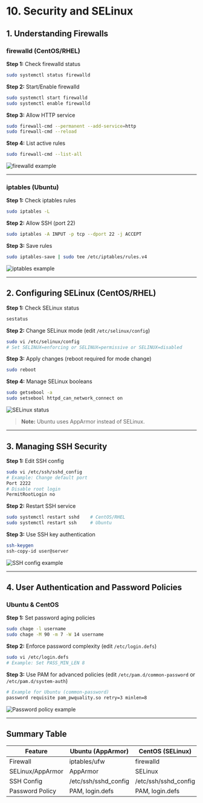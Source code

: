 # 10. Security and SELinux

## 1. Understanding Firewalls

### firewalld (CentOS/RHEL)

**Step 1:** Check firewalld status
```bash
sudo systemctl status firewalld
```

**Step 2:** Start/Enable firewalld
```bash
sudo systemctl start firewalld
sudo systemctl enable firewalld
```

**Step 3:** Allow HTTP service
```bash
sudo firewall-cmd --permanent --add-service=http
sudo firewall-cmd --reload
```

**Step 4:** List active rules
```bash
sudo firewall-cmd --list-all
```

![firewalld example](https://raw.githubusercontent.com/linuxtechi/screenshots/main/firewalld/firewalld-list-all.png)

---

### iptables (Ubuntu)

**Step 1:** Check iptables rules
```bash
sudo iptables -L
```

**Step 2:** Allow SSH (port 22)
```bash
sudo iptables -A INPUT -p tcp --dport 22 -j ACCEPT
```

**Step 3:** Save rules
```bash
sudo iptables-save | sudo tee /etc/iptables/rules.v4
```

![iptables example](https://assets.digitalocean.com/articles/iptables/iptables-list.png)

---

## 2. Configuring SELinux (CentOS/RHEL)

**Step 1:** Check SELinux status
```bash
sestatus
```

**Step 2:** Change SELinux mode (edit `/etc/selinux/config`)
```bash
sudo vi /etc/selinux/config
# Set SELINUX=enforcing or SELINUX=permissive or SELINUX=disabled
```

**Step 3:** Apply changes (reboot required for mode change)
```bash
sudo reboot
```

**Step 4:** Manage SELinux booleans
```bash
sudo getsebool -a
sudo setsebool httpd_can_network_connect on
```

![SELinux status](https://access.redhat.com/sites/default/files/attachments/selinux-status.png)

> **Note:** Ubuntu uses AppArmor instead of SELinux.

---

## 3. Managing SSH Security

**Step 1:** Edit SSH config
```bash
sudo vi /etc/ssh/sshd_config
# Example: Change default port
Port 2222
# Disable root login
PermitRootLogin no
```

**Step 2:** Restart SSH service
```bash
sudo systemctl restart sshd    # CentOS/RHEL
sudo systemctl restart ssh     # Ubuntu
```

**Step 3:** Use SSH key authentication
```bash
ssh-keygen
ssh-copy-id user@server
```

![SSH config example](https://www.cyberciti.biz/media/new/faq/2017/10/ssh-sshd_config-file.png)

---

## 4. User Authentication and Password Policies

### Ubuntu & CentOS

**Step 1:** Set password aging policies
```bash
sudo chage -l username
sudo chage -M 90 -m 7 -W 14 username
```

**Step 2:** Enforce password complexity (edit `/etc/login.defs`)
```bash
sudo vi /etc/login.defs
# Example: Set PASS_MIN_LEN 8
```

**Step 3:** Use PAM for advanced policies (edit `/etc/pam.d/common-password` or `/etc/pam.d/system-auth`)
```bash
# Example for Ubuntu (common-password)
password requisite pam_pwquality.so retry=3 minlen=8
```

![Password policy example](https://www.tecmint.com/wp-content/uploads/2017/09/Set-Password-Expiry-in-Linux.png)

---

## Summary Table

| Feature         | Ubuntu (AppArmor) | CentOS (SELinux) |
|-----------------|-------------------|------------------|
| Firewall        | iptables/ufw      | firewalld        |
| SELinux/AppArmor| AppArmor          | SELinux          |
| SSH Config      | /etc/ssh/sshd_config | /etc/ssh/sshd_config |
| Password Policy | PAM, login.defs   | PAM, login.defs  |
